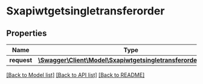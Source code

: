 # Sxapiwtgetsingletransferorder

## Properties
Name | Type | Description | Notes
------------ | ------------- | ------------- | -------------
**request** | [**\Swagger\Client\Model\SxapiwtgetsingletransferorderRequest**](SxapiwtgetsingletransferorderRequest.md) |  | [optional] 

[[Back to Model list]](../README.md#documentation-for-models) [[Back to API list]](../README.md#documentation-for-api-endpoints) [[Back to README]](../README.md)


